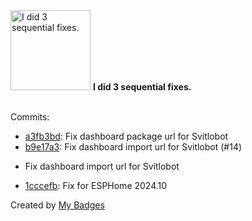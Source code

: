 <img src="https://my-badges.github.io/my-badges/fix-3.png" alt="I did 3 sequential fixes." title="I did 3 sequential fixes." width="128">
<strong>I did 3 sequential fixes.</strong>
<br><br>

Commits:

- <a href="https://github.com/andrewjswan/svitlobot/commit/a3fb3bdd86582d8db8d3a5cf104b7390dc008318">a3fb3bd</a>: Fix dashboard package url for Svitlobot
- <a href="https://github.com/andrewjswan/svitlobot/commit/b9e17a390a43c771083d2b0d2a465bd2b091c376">b9e17a3</a>: Fix dashboard import url for Svitlobot (#14)

* Fix dashboard import url for Svitlobot
- <a href="https://github.com/andrewjswan/svitlobot/commit/1cccefbf36463a6cde1c730fe5107bf2011adf02">1cccefb</a>: Fix for ESPHome 2024.10


Created by <a href="https://github.com/my-badges/my-badges">My Badges</a>